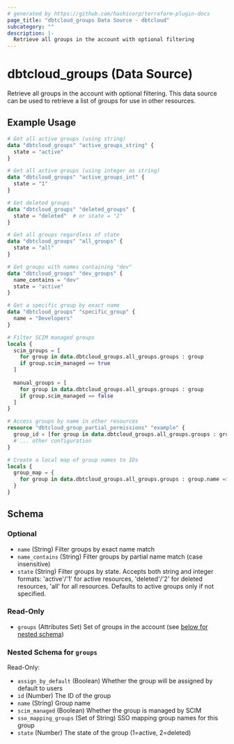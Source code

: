 ```yaml
---
# generated by https://github.com/hashicorp/terraform-plugin-docs
page_title: "dbtcloud_groups Data Source - dbtcloud"
subcategory: ""
description: |-
  Retrieve all groups in the account with optional filtering
---
```


# dbtcloud_groups (Data Source)

Retrieve all groups in the account with optional filtering. This data source can be used to retrieve a list of groups for use in other resources.

## Example Usage

```terraform
# Get all active groups (using string)
data "dbtcloud_groups" "active_groups_string" {
  state = "active"
}

# Get all active groups (using integer as string)
data "dbtcloud_groups" "active_groups_int" {
  state = "1"
}

# Get deleted groups
data "dbtcloud_groups" "deleted_groups" {
  state = "deleted"  # or state = "2"
}

# Get all groups regardless of state
data "dbtcloud_groups" "all_groups" {
  state = "all"
}

# Get groups with names containing "dev"
data "dbtcloud_groups" "dev_groups" {
  name_contains = "dev"
  state = "active"
}

# Get a specific group by exact name
data "dbtcloud_groups" "specific_group" {
  name = "Developers"
}

# Filter SCIM managed groups
locals {
  scim_groups = [
    for group in data.dbtcloud_groups.all_groups.groups : group 
    if group.scim_managed == true
  ]
  
  manual_groups = [
    for group in data.dbtcloud_groups.all_groups.groups : group 
    if group.scim_managed == false
  ]
}

# Access groups by name in other resources
resource "dbtcloud_group_partial_permissions" "example" {
  group_id = [for group in data.dbtcloud_groups.all_groups.groups : group.id if group.name == "Developers"][0]
  # ... other configuration
}

# Create a local map of group names to IDs
locals {
  group_map = {
    for group in data.dbtcloud_groups.all_groups.groups : group.name => group.id
  }
}
```

<!-- schema generated by tfplugindocs -->
## Schema

### Optional

- `name` (String) Filter groups by exact name match
- `name_contains` (String) Filter groups by partial name match (case insensitive)
- `state` (String) Filter groups by state. Accepts both string and integer formats: 'active'/'1' for active resources, 'deleted'/'2' for deleted resources, 'all' for all resources. Defaults to active groups only if not specified.

### Read-Only

- `groups` (Attributes Set) Set of groups in the account (see [below for nested schema](#nestedatt--groups))

<a id="nestedatt--groups"></a>
### Nested Schema for `groups`

Read-Only:

- `assign_by_default` (Boolean) Whether the group will be assigned by default to users
- `id` (Number) The ID of the group
- `name` (String) Group name
- `scim_managed` (Boolean) Whether the group is managed by SCIM
- `sso_mapping_groups` (Set of String) SSO mapping group names for this group
- `state` (Number) The state of the group (1=active, 2=deleted)

